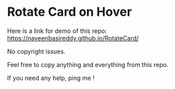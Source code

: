 # Rotate Card on Hover
Here is a link for demo of this repo: https://naveenbasireddy.github.io/RotateCard/

No copyright issues.

Feel free to copy anything and everything from this repo.

If you need any help, ping me !

